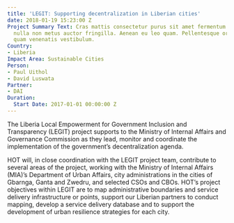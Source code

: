 ```yaml
---
title: 'LEGIT: Supporting decentralization in Liberian cities'
date: 2018-01-19 15:23:00 Z
Project Summary Text: Cras mattis consectetur purus sit amet fermentum. Donec ullamcorper
  nulla non metus auctor fringilla. Aenean eu leo quam. Pellentesque ornare sem lacinia
  quam venenatis vestibulum.
Country:
- Liberia
Impact Area: Sustainable Cities
Person:
- Paul Uithol
- David Luswata
Partner:
- DAI
Duration:
  Start Date: 2017-01-01 00:00:00 Z
---
```


The Liberia Local Empowerment for Government Inclusion and Transparency (LEGIT) project supports to the Ministry of Internal Affairs and Governance Commission as they lead, monitor and coordinate the implementation of the government’s decentralization agenda.

HOT will, in close coordination with the LEGIT project team, contribute to several areas of the project, working with the Ministry of Internal Affairs (MIA)’s Department of Urban Affairs, city administrations in the cities of Gbarnga, Ganta and Zwedru, and selected CSOs and CBOs. HOT’s project objectives within LEGIT are to map administrative boundaries and service delivery infrastructure or points, support our Liberian partners to conduct mapping, develop a service delivery database and to support the development of urban resilience strategies for each city.
